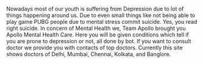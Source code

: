 Nowadays most of our youth is suffering from Depression due to lot of things happening around us. Due to even small things like not being able to play game PUBG people
due to mental stress commit suicide. Yes, you read right suicide. In concern of Mental Health we, Team Apollo brought you Apollo Mental Health Care. Here you will be given 
conditions which tell if you are prone to depression or not, all done by bot. If you want to consult doctor we provide you with contacts of top doctors. Currently this site
shows doctors of Delhi, Mumbai, Chennai, Kolkata, and Banglore.
